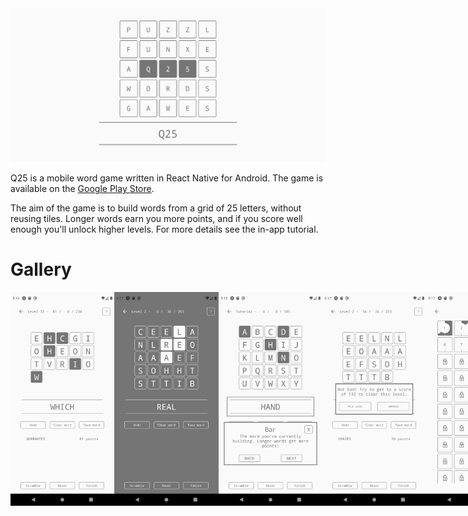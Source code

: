 <img src="img/feature_graphic.png" title="Q25 title image">

Q25 is a mobile word game written in React Native for Android. The game is available on the [Google Play Store](https://play.google.com/store/apps/details?id=com.fpringle.q25).

The aim of the game is to build words from a grid of 25 letters, without reusing tiles. Longer words earn you more points, and if you score well enough you'll unlock higher levels. For more details see the in-app tutorial.

# Gallery

<div style="justify-content: space-between; flex-direction: row; display: flex; align-items: center; align-content: center">
<img src="img/Screenshot1.png" title="Longer words earn more points" width="33%">
<img src="img/Screenshot6.png" title="Play with different themes!" width="33%">
<img src="img/Screenshot3.png" title="See the in-game tutorial for more details" width="33%">
<img src="img/Screenshot4.png" title="There's a score threshold for each level..." width="33%">
<img src="img/Screenshot5.png" title="... which lets you unlock higher levels" width="33%">
<img src="img/Screenshot7.png" title="Play with different themes!" width="33%">
</div>
